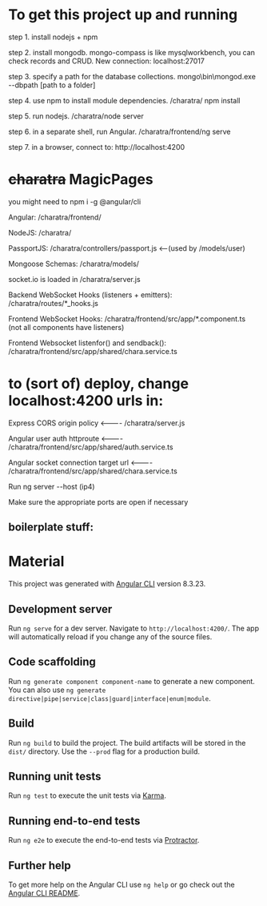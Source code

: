 # To get this project up and running
step 1. install nodejs + npm

step 2. install mongodb. mongo-compass is like mysqlworkbench, you can check records and CRUD. New connection: localhost:27017

step 3. specify a path for the database collections. mongo\bin\mongod.exe --dbpath [path to a folder]

step 4. use npm to install module dependencies. /charatra/ npm install

step 5. run nodejs. /charatra/node server

step 6. in a separate shell, run Angular. /charatra/frontend/ng serve

step 7. in a browser, connect to: http://localhost:4200

# ~~charatra~~ MagicPages
you might need to npm i -g @angular/cli

Angular: /charatra/frontend/

NodeJS: /charatra/

PassportJS: /charatra/controllers/passport.js <--(used by /models/user)

Mongoose Schemas: /charatra/models/

socket.io is loaded in /charatra/server.js

Backend WebSocket Hooks (listeners + emitters): /charatra/routes/*_hooks.js

Frontend WebSocket Hooks: /charatra/frontend/src/app/*.component.ts (not all components have listeners)

Frontend Websocket listenfor() and sendback(): /charatra/frontend/src/app/shared/chara.service.ts

# to (sort of) deploy, change localhost:4200 urls in:
Express CORS origin policy <---- /charatra/server.js

Angular user auth httproute <---- /charatra/frontend/src/app/shared/auth.service.ts

Angular socket connection target url <---- /charatra/frontend/src/app/shared/chara.service.ts

Run ng server --host (ip4)

Make sure the appropriate ports are open if necessary

## boilerplate stuff:
# Material

This project was generated with [Angular CLI](https://github.com/angular/angular-cli) version 8.3.23.

## Development server

Run `ng serve` for a dev server. Navigate to `http://localhost:4200/`. The app will automatically reload if you change any of the source files.

## Code scaffolding

Run `ng generate component component-name` to generate a new component. You can also use `ng generate directive|pipe|service|class|guard|interface|enum|module`.

## Build

Run `ng build` to build the project. The build artifacts will be stored in the `dist/` directory. Use the `--prod` flag for a production build.

## Running unit tests

Run `ng test` to execute the unit tests via [Karma](https://karma-runner.github.io).

## Running end-to-end tests

Run `ng e2e` to execute the end-to-end tests via [Protractor](http://www.protractortest.org/).

## Further help

To get more help on the Angular CLI use `ng help` or go check out the [Angular CLI README](https://github.com/angular/angular-cli/blob/master/README.md).
